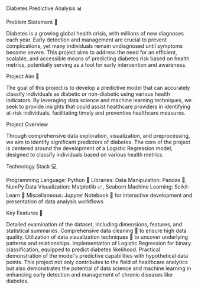 Diabetes Predictive Analysis 📊

Problem Statement 🚩

Diabetes is a growing global health crisis, with millions of new diagnoses each year. Early detection and management are crucial to prevent complications, yet many individuals remain undiagnosed until symptoms become severe. This project aims to address the need for an efficient, scalable, and accessible means of predicting diabetes risk based on health metrics, potentially serving as a tool for early intervention and awareness.

Project Aim 🎯

The goal of this project is to develop a predictive model that can accurately classify individuals as diabetic or non-diabetic using various health indicators. By leveraging data science and machine learning techniques, we seek to provide insights that could assist healthcare providers in identifying at-risk individuals, facilitating timely and preventive healthcare measures.

Project Overview

Through comprehensive data exploration, visualization, and preprocessing, we aim to identify significant predictors of diabetes. The core of the project is centered around the development of a Logistic Regression model, designed to classify individuals based on various health metrics.

Technology Stack 💻

Programming Language: Python 🐍
Libraries:
Data Manipulation: Pandas 🐼, NumPy
Data Visualization: Matplotlib 📈, Seaborn
Machine Learning: Scikit-Learn 🤖
Miscellaneous: Jupyter Notebook 📓 for interactive development and presentation of data analysis workflows


Key Features 🔑

Detailed examination of the dataset, including dimensions, features, and statistical summaries.
Comprehensive data cleaning 🧹 to ensure high data quality.
Utilization of data visualization techniques 🎨 to uncover underlying patterns and relationships.
Implementation of Logistic Regression for binary classification, equipped to predict diabetes likelihood.
Practical demonstration of the model's predictive capabilities with hypothetical data points.
This project not only contributes to the field of healthcare analytics but also demonstrates the potential of data science and machine learning in enhancing early detection and management of chronic diseases like diabetes.

